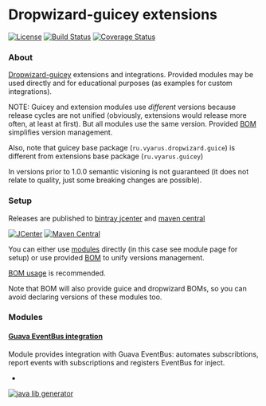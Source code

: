 # Dropwizard-guicey extensions
[![License](http://img.shields.io/badge/license-MIT-blue.svg?style=flat)](http://www.opensource.org/licenses/MIT)
[![Build Status](http://img.shields.io/travis/xvik/dropwizard-guicey-ext.svg?style=flat)](https://travis-ci.org/xvik/dropwizard-guicey-ext)
[![Coverage Status](https://img.shields.io/coveralls/xvik/dropwizard-guicey-ext.svg?style=flat)](https://coveralls.io/r/xvik/dropwizard-guicey-ext?branch=master)

### About

[Dropwizard-guicey](https://github.com/xvik/dropwizard-guicey) extensions and integrations. 
Provided modules may be used directly and for educational purposes (as examples for custom integrations).

NOTE: Guicey and extension modules use *different* versions because release cycles are not unified (obviously, extensions would release more often, at least at first).
But all modules use the same version. Provided [BOM](guicey-bom) simplifies version management.

Also, note that guicey base package (`ru.vyarus.dropwizard.guice`) is different from extensions base package (`ru.vyarus.guicey`)

In versions prior to 1.0.0 semantic visioning is not guaranteed (it does not relate to quality, just some breaking changes are possible).

### Setup
 
Releases are published to [bintray jcenter](https://bintray.com/vyarus/xvik/dropwizard-guicey-ext/) and 
[maven central](https://maven-badges.herokuapp.com/maven-central/ru.vyarus.guicey/guicey-bom) 

[![JCenter](https://img.shields.io/bintray/v/vyarus/xvik/dropwizard-guicey-ext.svg?label=jcenter)](https://bintray.com/vyarus/xvik/dropwizard-guicey-ext/_latestVersion)
[![Maven Central](https://img.shields.io/maven-central/v/ru.vyarus.guicey/guicey-bom.svg?style=flat)](https://maven-badges.herokuapp.com/maven-central/ru.vyarus.guicey/guicey-bom)

You can either use [modules](#modules) directly (in this case see module page for setup) or use provided [BOM](guicey-bom)
to unify versions management.

[BOM usage](guicey-bom#setup) is recommended.

Note that BOM will also provide guice and dropwizard BOMs, so you can avoid declaring versions of these modules too. 

<!--
##### Snapshots

You can use snapshot versions through [JitPack](https://jitpack.io):

* Go to [JitPack project page](https://jitpack.io/#xvik/dropwizard-guicey-ext)
* Select `Commits` section and click `Get it` on commit you want to use (top one - the most recent)
* Follow displayed instruction: add repository and change dependency (NOTE: due to JitPack convention artifact group will be different)
-->

### Modules

#### [Guava EventBus integration](guicey-eventbus) 

Module provides integration with Guava EventBus: automates subscribtions, report events with subscriptions and registers EventBus for inject.

-
[![java lib generator](http://img.shields.io/badge/Powered%20by-%20Java%20lib%20generator-green.svg?style=flat-square)](https://github.com/xvik/generator-lib-java)